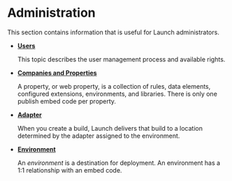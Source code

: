 # Administration

This section contains information that is useful for Launch administrators.

* [**Users**](users.md)

  This topic describes the user management process and available rights.

* [**Companies and Properties**](companies-and-properties.md)

  A property, or web property, is a collection of rules, data elements, configured extensions, environments, and libraries. There is only one publish embed code per property.

* [**Adapter**](adapters.md)

  When you create a build, Launch delivers that build to a location determined by the adapter assigned to the environment.

* [**Environment**](environments.md)

  An _environment_ is a destination for deployment. An environment has a 1:1 relationship with an embed code.

